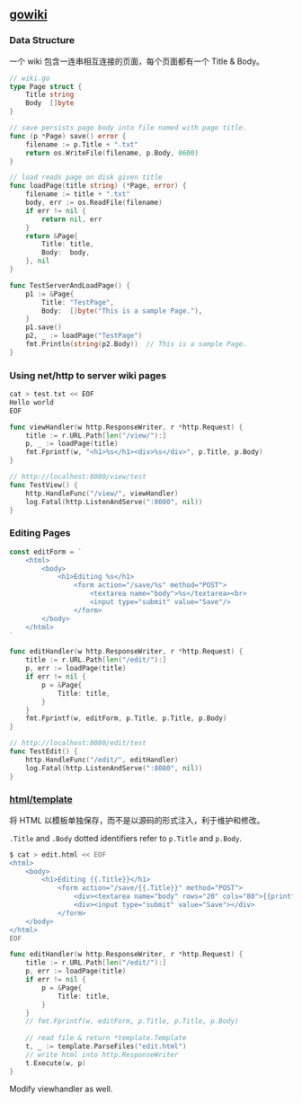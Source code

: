 ## [gowiki](https://go.dev/doc/articles/wiki/)

### Data Structure

一个 wiki 包含一连串相互连接的页面，每个页面都有一个 Title & Body。

```go
// wiki.go
type Page struct {
    Title string
    Body  []byte
}

// save persists page body into file named with page title.
func (p *Page) save() error {
	filename := p.Title + ".txt"
	return os.WriteFile(filename, p.Body, 0600)
}

// load reads page on disk given title
func loadPage(title string) (*Page, error) {
	filename := title + ".txt"
	body, err := os.ReadFile(filename)
	if err != nil {
		return nil, err
	}
	return &Page{
		Title: title,
		Body:  body,
	}, nil
}

func TestServerAndLoadPage() {
    p1 := &Page{
		Title: "TestPage",
		Body:  []byte("This is a sample Page."),
	}
	p1.save()
	p2, _ := loadPage("TestPage")
	fmt.Println(string(p2.Body))  // This is a sample Page.
}
```

### Using net/http to server wiki pages

```go
cat > test.txt << EOF
Hello world
EOF
```

```go
func viewHandler(w http.ResponseWriter, r *http.Request) {
	title := r.URL.Path[len("/view/"):]
	p, _ := loadPage(title)
	fmt.Fprintf(w, "<h1>%s</h1><div>%s</div>", p.Title, p.Body)
}

// http://localhost:8080/view/test
func TestView() {
    http.HandleFunc("/view/", viewHandler)
	log.Fatal(http.ListenAndServe(":8080", nil))
}
```

### Editing Pages

```go
const editForm = `
	<html>
		<body>
			<h1>Editing %s</h1>
				<form action="/save/%s" method="POST">
					<textarea name="body">%s</textarea><br>
					<input type="submit" value="Save"/>
				</form>
		</body>
	</html>
`

func editHandler(w http.ResponseWriter, r *http.Request) {
	title := r.URL.Path[len("/edit/"):]
	p, err := loadPage(title)
	if err != nil {
		p = &Page{
			Title: title,
		}
	}
	fmt.Fprintf(w, editForm, p.Title, p.Title, p.Body)
}

// http://localhost:8080/edit/test
func TestEdit() {
    http.HandleFunc("/edit/", editHandler)
    log.Fatal(http.ListenAndServe(":8080", nil))
}
```

### [html/template](https://pkg.go.dev/html/template)

将 HTML 以模板单独保存，而不是以源码的形式注入，利于维护和修改。

`.Title` and `.Body` dotted identifiers refer to `p.Title` and `p.Body`.

```bash
$ cat > edit.html << EOF
<html>
	<body>
		<h1>Editing {{.Title}}</h1>
			<form action="/save/{{.Title}}" method="POST">
				<div><textarea name="body" rows="20" cols="80">{{printf "%s" .Body}}</textarea></div>
				<div><input type="submit" value="Save"></div>
			</form>
	</body>
</html>
EOF
```

```go
func editHandler(w http.ResponseWriter, r *http.Request) {
	title := r.URL.Path[len("/edit/"):]
	p, err := loadPage(title)
	if err != nil {
		p = &Page{
			Title: title,
		}
	}
	// fmt.Fprintf(w, editForm, p.Title, p.Title, p.Body)
    
    // read file & return *template.Template
	t, _ := template.ParseFiles("edit.html")
    // write html into http.ResponseWriter
	t.Execute(w, p)
}
```

Modify viewhandler as well.